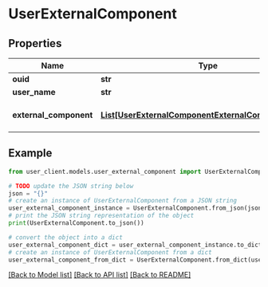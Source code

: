 # UserExternalComponent


## Properties

Name | Type | Description | Notes
------------ | ------------- | ------------- | -------------
**ouid** | **str** | OUID | [optional] 
**user_name** | **str** | Nickname | [optional] 
**external_component** | [**List[UserExternalComponentExternalComponentInner]**](UserExternalComponentExternalComponentInner.md) | External component information | [optional] 

## Example

```python
from user_client.models.user_external_component import UserExternalComponent

# TODO update the JSON string below
json = "{}"
# create an instance of UserExternalComponent from a JSON string
user_external_component_instance = UserExternalComponent.from_json(json)
# print the JSON string representation of the object
print(UserExternalComponent.to_json())

# convert the object into a dict
user_external_component_dict = user_external_component_instance.to_dict()
# create an instance of UserExternalComponent from a dict
user_external_component_from_dict = UserExternalComponent.from_dict(user_external_component_dict)
```
[[Back to Model list]](../README.md#documentation-for-models) [[Back to API list]](../README.md#documentation-for-api-endpoints) [[Back to README]](../README.md)


